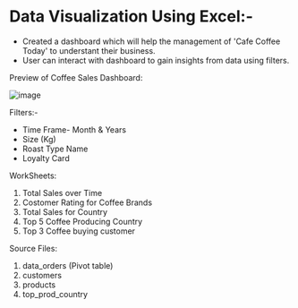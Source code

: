 # Data Visualization Using Excel:-

* Created a dashboard which will help the management of 'Cafe Coffee Today' to understant their business.
* User can interact with dashboard to gain insights from data using filters.

Preview of Coffee Sales Dashboard:

![image](https://github.com/umeaimanMerchant/Data_Visualization_Excel/assets/52196824/985e4765-5695-4ae2-9751-92977d4ddda1)


Filters:-
- Time Frame- Month & Years
- Size (Kg)
- Roast Type Name
- Loyalty Card

WorkSheets:
 1. Total Sales over Time
 2. Costomer Rating for Coffee Brands
 3. Total Sales for Country
 4. Top 5 Coffee Producing Country
 5. Top 3 Coffee buying customer 


 Source Files:
 1. data_orders (Pivot table)
 2. customers
 3. products
 4. top_prod_country
 
 
